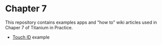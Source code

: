 <h1>Chapter 7</h1>

This repository contains examples apps and "how to" wiki articles used in Chaper 7 of Titanium in Practice.


* [Touch ID]() example



